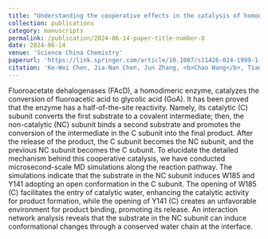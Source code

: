 ```yaml
---
title: "Understanding the cooperative effects in the catalysis of homodimeric fluoroacetate dehalogenase"
collection: publications
category: manuscripts
permalink: /publication/2024-06-14-paper-title-number-8
date: 2024-06-14
venue: 'Science China Chemistry'
paperurl: 'https://link.springer.com/article/10.1007/s11426-024-1999-1'
citation: 'Ke-Wei Chen, Jia-Nan Chen, Jun Zhang, <b>Chao Wang</b>, Tian-Yu Sun*, and Yun-Dong Wu*. <i>Sci. China Chem.</i> <b>2024</b>, 67, 2382-2391'
---
```

Fluoroacetate dehalogenases (FAcD), a homodimeric enzyme, catalyzes the conversion of fluoroacetic acid to glycolic acid (GoA). It has been proved that the enzyme has a half-of-the-site reactivity. Namely, its catalytic (C) subunit converts the first substrate to a covalent intermediate; then, the non-catalytic (NC) subunit binds a second substrate and promotes the conversion of the intermediate in the C subunit into the final product. After the release of the product, the C subunit becomes the NC subunit, and the previous NC subunit becomes the C subunit. To elucidate the detailed mechanism behind this cooperative catalysis, we have conducted microsecond-scale MD simulations along the reaction pathway. The simulations indicate that the substrate in the NC subunit induces W185 and Y141 adopting an open conformation in the C subunit. The opening of W185 (C) facilitates the entry of catalytic water, enhancing the catalytic activity for product formation, while the opening of Y141 (C) creates an unfavorable environment for product binding, promoting its release. An interaction network analysis reveals that the substrate in the NC subunit can induce conformational changes through a conserved water chain at the interface.
